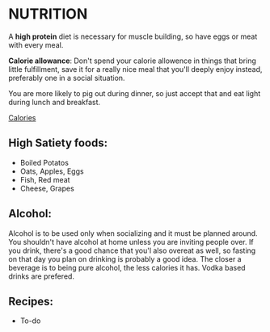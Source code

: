 # NUTRITION

A **high protein** diet is necessary for muscle building, so have eggs or meat with every meal.

**Calorie allowance**: Don't spend your calorie allowence in things that bring little fulfillment, save it for a really nice meal that you'll deeply enjoy instead, preferably one in a social situation.

You are more likely to pig out during dinner, so just accept that and eat light during lunch and breakfast.

[Calories](calories.md)

## High Satiety foods:
* Boiled Potatos
* Oats, Apples, Eggs
* Fish, Red meat
* Cheese, Grapes

## Alcohol:
Alcohol is to be used only when socializing and it must be planned around. You shouldn't have alcohol at home unless you are inviting people over.
If you drink, there's a good chance that you'l also overeat as well, so fasting on that day you plan on drinking is probably a good idea.
The closer a beverage is to being pure alcohol, the less calories it has. Vodka based drinks are prefered.

## Recipes:
* To-do
